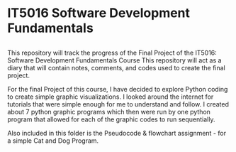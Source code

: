 # IT5016 Software Development Fundamentals
##
This repository will track the progress of the Final Project of the IT5016: Software Development Fundamentals Course
This repository will act as a diary that will contain notes, comments, and codes used to create the final project.

For the final Project of this course, I have decided to explore Python coding to create simple graphic visualizations. I looked around the internet for tutorials that were simple enough for me to understand and follow. I created about 7 python graphic programs which then were run by one python program that allowed for each of the graphic codes to run sequentially.

Also included in this folder is the Pseudocode & flowchart assignment - for a simple Cat and Dog Program.
